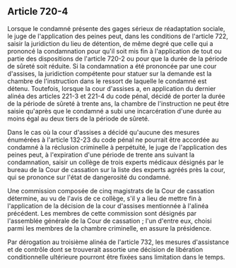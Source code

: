 Article 720-4
----
Lorsque le condamné présente des gages sérieux de réadaptation sociale, le juge
de l'application des peines peut, dans les conditions de l'article 722, saisir
la juridiction du lieu de détention, de même degré que celle qui a prononcé la
condamnation pour qu'il soit mis fin à l'application de tout ou partie des
dispositions de l'article 720-2 ou pour que la durée de la période de sûreté
soit réduite. Si la condamnation a été prononcée par une cour d'assises, la
juridiction compétente pour statuer sur la demande est la chambre de
l'instruction dans le ressort de laquelle le condamné est détenu. Toutefois,
lorsque la cour d'assises a, en application du dernier alinéa des articles 221-3
et 221-4 du code pénal, décidé de porter la durée de la période de sûreté à
trente ans, la chambre de l'instruction ne peut être saisie qu'après que le
condamné a subi une incarcération d'une durée au moins égal au deux tiers de la
période de sûreté.

Dans le cas où la cour d'assises a décidé qu'aucune des mesures énumérées à
l'article 132-23 du code pénal ne pourrait être accordée au condamné à la
réclusion criminelle à perpétuité, le juge de l'application des peines peut, à
l'expiration d'une période de trente ans suivant la condamnation, saisir un
collège de trois experts médicaux désignés par le bureau de la Cour de cassation
sur la liste des experts agréés près la cour, qui se prononce sur l'état de
dangerosité du condamné.

Une commission composée de cinq magistrats de la Cour de cassation détermine, au
vu de l'avis de ce collège, s'il y a lieu de mettre fin à l'application de la
décision de la cour d'assises mentionnée à l'alinéa précédent. Les membres de
cette commission sont désignés par l'assemblée générale de la Cour de cassation
; l'un d'entre eux, choisi parmi les membres de la chambre criminelle, en assure
la présidence.

Par dérogation au troisième alinéa de l'article 732, les mesures d'assistance et
de contrôle dont se trouverait assortie une décision de libération
conditionnelle ultérieure pourront être fixées sans limitation dans le temps.
